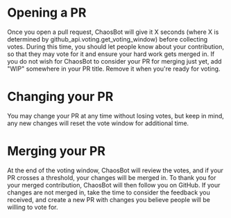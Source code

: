 # Opening a PR
Once you open a pull request, ChaosBot will give it X seconds (where X is
determined by github\_api.voting.get\_voting\_window)
before collecting votes.  During this time, you should let people know about
your contribution, so that they may vote for it and ensure your hard work gets
merged in.  If you do not wish for ChaosBot to consider your PR for merging just
yet, add "WIP" somewhere in your PR title.  Remove it when you're ready for voting.

# Changing your PR
You may change your PR at any time without losing votes, but keep in mind, any
new changes will reset the vote window for additional time.

# Merging your PR
At the end of the voting window, ChaosBot will review the votes, and if your PR
crosses a threshold, your changes will be merged in.  To thank you for your merged
contribution, ChaosBot will then follow you on GitHub.  If your changes are not
merged in, take the time to consider the feedback you received, and create a new
PR with changes you believe people will be willing to vote for.
